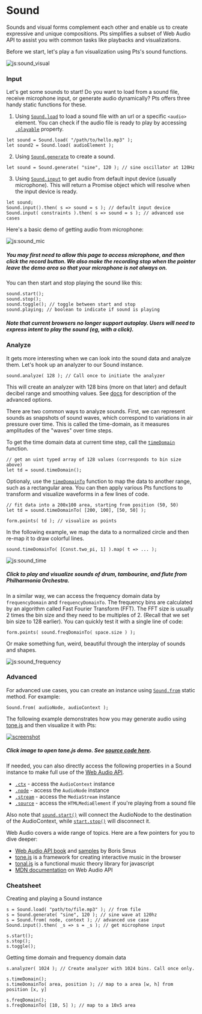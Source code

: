 # Sound

Sounds and visual forms complement each other and enable us to create expressive and unique compositions. Pts simplifies a subset of Web Audio API to assist you with common tasks like playbacks and visualizations.

Before we start, let's play a fun visualization using Pts's sound functions.

![js:sound_visual](./assets/bg.png)

### Input

Let's get some sounds to start! Do you want to load from a sound file, receive microphone input, or generate audio dynamically? Pts offers three handy static functions for these.

1. Using [`Sound.load`](#) to load a sound file with an url or a specific `<audio>` element. You can check if the audio file is ready to play by accessing [`.playable`](#) property.
```
let sound = Sound.load( "/path/to/hello.mp3" );
let sound2 = Sound.load( audioElement );
```

2. Using [`Sound.generate`](#) to create a sound.
```
let sound = Sound.generate( "sine", 120 ); // sine oscillator at 120Hz
```

3. Using [`Sound.input`](#) to get audio from default input device (usually microphone). This will return a Promise object which will resolve when the input device is ready.
```
let sound;
Sound.input().then( s => sound = s ); // default input device
Sound.input( constraints ).then( s => sound = s ); // advanced use cases
```

Here's a basic demo of getting audio from microphone:

![js:sound_mic](./assets/bg.png)

##### You may first need to allow this page to access microphone, and then click the record button. We also make the recording stop when the pointer leave the demo area so that your microphone is not always on.


You can then start and stop playing the sound like this:

```
sound.start();
sound.stop();
sound.toggle(); // toggle between start and stop
sound.playing; // boolean to indicate if sound is playing
```

##### Note that current browsers no longer support autoplay. Users will need to express intent to play the sound (eg, with a click). 

### Analyze

It gets more interesting when we can look into the sound data and analyze them. Let's hook up an analyzer to our Sound instance.

```
sound.analyze( 128 ); // Call once to initiate the analyzer
```

This will create an analyzer with 128 bins (more on that later) and default decibel range and smoothing values. See [docs](#) for description of the advanced options.

There are two common ways to analyze sounds. First, we can represent sounds as snapshots of sound waves, which correspond to variations in air pressure over time. This is called the time-domain, as it measures amplitudes of the "waves" over time steps.

To get the time domain data at current time step, call the [`timeDomain`](#) function.

```
// get an uint typed array of 128 values (corresponds to bin size above)
let td = sound.timeDomain(); 
```

Optionaly, use the [`timeDomainTo`](#) function to map the data to another range, such as a rectangular area. You can then apply various Pts functions to transform and visualize waveforms in a few lines of code.

```
// fit data into a 200x100 area, starting from position (50, 50)
let td = sound.timeDomainTo( [200, 100], [50, 50] );

form.points( td ); // visualize as points
```

In the following example, we map the data to a normalized circle and then re-map it to draw colorful lines.

```
sound.timeDomainTo( [Const.two_pi, 1] ).map( t => ... );
```

![js:sound_time](./assets/bg.png)

##### Click to play and visualize sounds of drum, tambourine, and flute from Philharmonia Orchestra.

In a similar way, we can access the frequency domain data by `frequencyDomain` and `frequencyDomainTo`. The frequency bins are calculated by an algorithm called Fast Fourier Transform (FFT). The FFT size is usually 2 times the bin size and they need to be multiples of 2. (Recall that we set bin size to 128 earlier). You can quickly test it with a single line of code:

```
form.points( sound.freqDomainTo( space.size ) );
```

Or make something fun, weird, beautiful through the interplay of sounds and shapes.

![js:sound_frequency](./assets/bg.png)

### Advanced
For advanced use cases, you can create an instance using  [`Sound.from`](#) static method. For example:

```
Sound.from( audioNode, audioContext );
```

The following example demonstrates how you may generate audio using [tone.js](https://tonejs.github.io/) and then visualize it with Pts: 

[ ![screenshot](./assets/tone.png) ](./js/examples/tone.html)

##### Click image to open tone.js demo. See [source code here](#).

If needed, you can also directly access the following properties in a Sound instance to make full use of the [Web Audio API](https://developer.mozilla.org/en-US/docs/Web/API/Web_Audio_API).

- [`.ctx`](#) - access the `AudioContext` instance
- [`.node`](#) - access the `AudioNode` instance
- [`.stream`](#) - access the `MediaStream` instance
- [`.source`](#) - access the `HTMLMediaElement` if you're playing from a sound file

Also note that [`sound.start()`](#) will connect the AudioNode to the destination of the AudioContext, while [`start.stop()`](#) will disconnect it.

Web Audio covers a wide range of topics. Here are a few pointers for you to dive deeper:

- [Web Audio API book](https://webaudioapi.com/book/) and [samples](https://webaudioapi.com/samples/) by Boris Smus 
- [tone.js](https://tonejs.github.io/) is a framework for creating interactive music in the browser
- [tonal.js](https://github.com/danigb/tonal) is a functional music theory library for javascript
- [MDN documentation](https://developer.mozilla.org/en-US/docs/Web/API/Web_Audio_API) on Web Audio API

### Cheatsheet

Creating and playing a Sound instance
```
s = Sound.load( "path/to/file.mp3" ); // from file
s = Sound.generate( "sine", 120 ); // sine wave at 120hz
s = Sound.from( node, context ); // advanced use case
Sound.input().then( _s => s = _s ); // get microphone input

s.start();
s.stop();
s.toggle();
```

Getting time domain and frequency domain data
```
s.analyzer( 1024 ); // Create analyzer with 1024 bins. Call once only.

s.timeDomain();
s.timeDomainTo( area, position ); // map to a area [w, h] from position [x, y]

s.freqDomain();
s.freqDomainTo( [10, 5] ); // map to a 10x5 area
```

